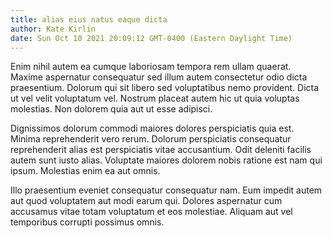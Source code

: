 ```yaml
---
title: alias eius natus eaque dicta
author: Kate Kirlin
date: Sun Oct 10 2021 20:09:12 GMT-0400 (Eastern Daylight Time)
---
```

Enim nihil autem ea cumque laboriosam tempora rem ullam quaerat. Maxime aspernatur consequatur sed illum autem consectetur odio dicta praesentium. Dolorum qui sit libero sed voluptatibus nemo provident. Dicta ut vel velit voluptatum vel. Nostrum placeat autem hic ut quia voluptas molestias. Non dolorem quia aut ut esse adipisci.

 Dignissimos dolorum commodi maiores dolores perspiciatis quia est. Minima reprehenderit vero rerum. Dolorum perspiciatis consequatur reprehenderit alias est perspiciatis vitae accusantium. Odit deleniti facilis autem sunt iusto alias. Voluptate maiores dolorem nobis ratione est nam qui ipsum. Molestias enim ea aut omnis.

 Illo praesentium eveniet consequatur consequatur nam. Eum impedit autem aut quod voluptatem aut modi earum qui. Dolores aspernatur cum accusamus vitae totam voluptatum et eos molestiae. Aliquam aut vel temporibus corrupti possimus omnis.